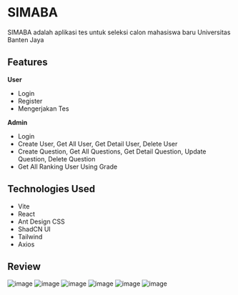 # SIMABA

SIMABA adalah aplikasi tes untuk seleksi calon mahasiswa baru Universitas Banten Jaya

## Features

**User**
- Login
- Register
- Mengerjakan Tes

**Admin**
- Login
- Create User, Get All User, Get Detail User, Delete User
- Create Question, Get All Questions, Get Detail Question, Update Question, Delete Question
- Get All Ranking User Using Grade

## Technologies Used

- Vite
- React
- Ant Design CSS
- ShadCN UI
- Tailwind
- Axios

## Review

![image](https://github.com/SIMABASANBER/frontend_user/assets/109673930/65f1fb81-21a5-421b-99c7-a9620adb1c81)
![image](https://github.com/SIMABASANBER/frontend_user/assets/109673930/0cd9a805-f879-466a-9896-6dfd0aa94bd8)
![image](https://github.com/SIMABASANBER/frontend_user/assets/109673930/5b8836c7-4685-435a-a2fd-0ac299c2beb7)
![image](https://github.com/SIMABASANBER/frontend_user/assets/109673930/aac2114c-70e0-4b4a-ad23-0d74c5c0e3a9)
![image](https://github.com/SIMABASANBER/frontend_user/assets/109673930/1a8e2a4b-9ef2-4cec-8f04-289b329471df)
![image](https://github.com/SIMABASANBER/frontend_user/assets/109673930/3b4396bc-b265-403b-8a39-fd8fc7483c21)




